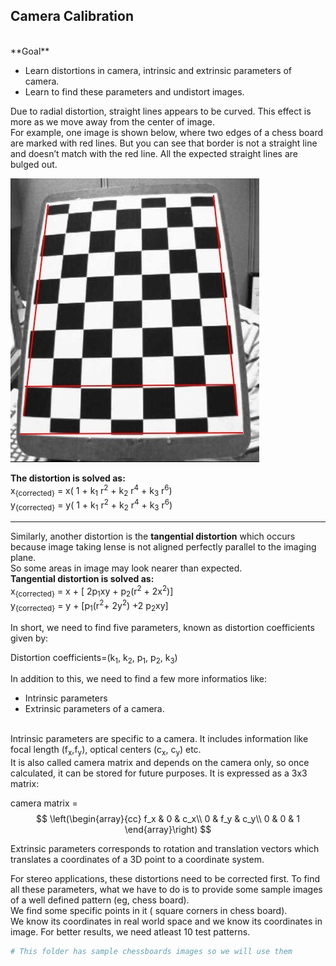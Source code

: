 
## Camera Calibration
<br>
**Goal**<br>



- Learn distortions in camera, intrinsic and extrinsic parameters of camera.
- Learn to find these parameters and undistort images.



Due to radial distortion, straight lines appears to be curved. This effect is more as we move away from the center of image.<br> 
For example, one image is shown below, where two edges of a chess board are marked with red lines. But you can see that border is not a straight line and doesn’t match with the red line. All the expected straight lines are bulged out.

![Radial Distortion](calib_radial.jpg "Radial Distortion")


**The distortion is solved as:**<br>
x<sub>{corrected}</sub> = x( 1 + k<sub>1</sub> r<sup>2</sup> + k<sub>2</sub> r<sup>4</sup> + k<sub>3</sub> r<sup>6</sup>) <br> 
y<sub>{corrected}</sub> = y( 1 + k<sub>1</sub> r<sup>2</sup> + k<sub>2</sub> r<sup>4</sup> + k<sub>3</sub> r<sup>6</sup>)
****

Similarly, another distortion is the **tangential distortion** which occurs because image taking lense is not aligned perfectly parallel to the imaging plane.<br> So some areas in image may look nearer than expected. <br>
**Tangential distortion is solved as:**<br>
x<sub>{corrected}</sub> = x + [ 2p<sub>1</sub>xy + p<sub>2</sub>(r<sup>2</sup> + 2x<sup>2</sup>)]
<br> 
y<sub>{corrected}</sub> = y + [p<sub>1</sub>(r<sup>2</sup>+ 2y<sup>2</sup>) +2 p<sub>2</sub>xy]

In short, we need to find five parameters, known as distortion coefficients given by:<br>

Distortion coefficients=(k<sub>1</sub>, k<sub>2</sub>, p<sub>1</sub>, p<sub>2</sub>, k<sub>3</sub>)<br>

In addition to this, we need to find a few more informatios like:<br> 
- Intrinsic parameters
- Extrinsic parameters of a camera.
<br>
Intrinsic parameters are specific to a camera. It includes information like focal length (f<sub>x</sub>,f<sub>y</sub>), optical centers (c<sub>x</sub>, c<sub>y</sub>) etc.<br> 
It is also called camera matrix and depends on the camera only, so once calculated, it can be stored for future purposes. It is expressed as a 3x3 matrix:

camera matrix = $$
\left(\begin{array}{cc} 
f_x & 0 & c_x\\
0 & f_y & c_y\\
0 & 0 & 1
\end{array}\right)
$$ 

Extrinsic parameters corresponds to rotation and translation vectors which translates a coordinates of a 3D point to a coordinate system.

For stereo applications, these distortions need to be corrected first. To find all these parameters, what we have to do is to provide some sample images of a well defined pattern (eg, chess board). <br>We find some specific points in it ( square corners in chess board). <br>We know its coordinates in real world space and we know its coordinates in image. For better results, we need atleast 10 test patterns.


```python
# This folder has sample chessboards images so we will use them

```


```python

```
